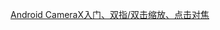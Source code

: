 [Android CameraX入门、双指/双击缩放、点击对焦](https://juejin.im/post/5e859138f265da47bf17acae?utm_source=gold_browser_extension)